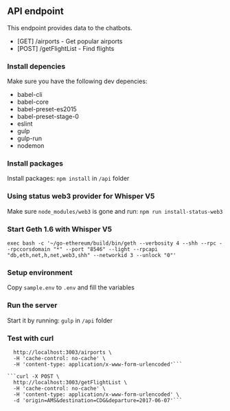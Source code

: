 ## API endpoint
This endpoint provides data to the chatbots.
- [GET] /airports - Get popular airports
- [POST] /getFlightList - Find flights

### Install depencies
Make sure you have the following dev depencies:
- babel-cli
- babel-core
- babel-preset-es2015
- babel-preset-stage-0
- eslint
- gulp
- gulp-run
- nodemon

### Install packages
Install packages: `npm install` in `/api` folder

### Using status web3 provider for Whisper V5
Make sure `node_modules/web3` is gone and run: `npm run install-status-web3`

### Start Geth 1.6 with Whisper V5
`exec bash -c '~/go-ethereum/build/bin/geth --verbosity 4 --shh --rpc --rpccorsdomain "*" --port "8546" --light --rpcapi "db,eth,net,h,net,web3,shh" --networkid 3 --unlock "0"'`

### Setup environment
Copy `sample.env` to `.env` and fill the variables

### Run the server
Start it by running: `gulp` in `/api` folder

### Test with curl
```curl -X GET \
  http://localhost:3003/airports \
  -H 'cache-control: no-cache' \
  -H 'content-type: application/x-www-form-urlencoded'```

```curl -X POST \
  http://localhost:3003/getFlightList \
  -H 'cache-control: no-cache' \
  -H 'content-type: application/x-www-form-urlencoded' \
  -d 'origin=AMS&destination=CDG&departure=2017-06-07'```
